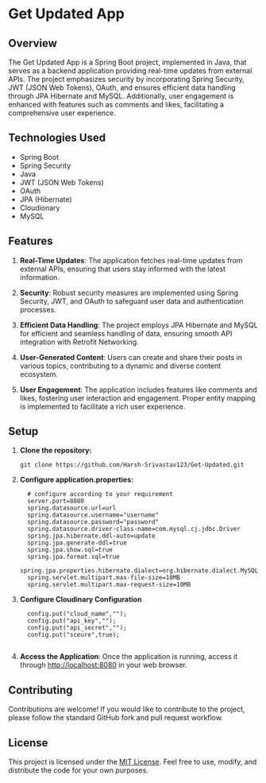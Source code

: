 # Get Updated App

## Overview

The Get Updated App is a Spring Boot project, implemented in Java, that serves as a backend application providing real-time updates from external APIs. The project emphasizes security by incorporating Spring Security, JWT (JSON Web Tokens), OAuth, and ensures efficient data handling through JPA Hibernate and MySQL. Additionally, user engagement is enhanced with features such as comments and likes, facilitating a comprehensive user experience.

## Technologies Used

- Spring Boot
- Spring Security
- Java
- JWT (JSON Web Tokens)
- OAuth
- JPA (Hibernate)
- Cloudionary
- MySQL

## Features

1. **Real-Time Updates**: The application fetches real-time updates from external APIs, ensuring that users stay informed with the latest information.

2. **Security**: Robust security measures are implemented using Spring Security, JWT, and OAuth to safeguard user data and authentication processes.

3. **Efficient Data Handling**: The project employs JPA Hibernate and MySQL for efficient and seamless handling of data, ensuring smooth API integration with Retrofit Networking.

4. **User-Generated Content**: Users can create and share their posts in various topics, contributing to a dynamic and diverse content ecosystem.

5. **User Engagement**: The application includes features like comments and likes, fostering user interaction and engagement. Proper entity mapping is implemented to facilitate a rich user experience.

## Setup

1. **Clone the repository:**

   ```shell
   git clone https://github.com/Harsh-Srivastav123/Get-Updated.git
2. **Configure application.properties:**
   ```shell
     # configure according to your requirement 
     server.port=8080
     spring.datasource.url=url
     spring.datasource.username="username"
     spring.datasource.password="password"
     spring.datasource.driver-class-name=com.mysql.cj.jdbc.Driver
     spring.jpa.hibernate.ddl-auto=update
     spring.jpa.generate-ddl=true
     spring.jpa.show.sql=true
     spring.jpa.format.sql=true
     spring.jpa.properties.hibernate.dialect=org.hibernate.dialect.MySQL8Dialect
     spring.servlet.multipart.max-file-size=10MB
     spring.servlet.multipart.max-request-size=10MB
3. **Configure Cloudinary Configuration**
   ```shell
     config.put("cloud_name","");
     config.put("api_key","");
     config.put("api_secret","");
     config.put("sceure",true); 
     

4. **Access the Application**: Once the application is running, access it through [http://localhost:8080](http://localhost:8080) in your web browser.

## Contributing

Contributions are welcome! If you would like to contribute to the project, please follow the standard GitHub fork and pull request workflow.

## License

This project is licensed under the [MIT License](LICENSE). Feel free to use, modify, and distribute the code for your own purposes.
